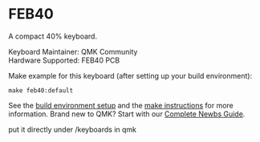 FEB40
===

A compact 40% keyboard.

Keyboard Maintainer: QMK Community  
Hardware Supported: FEB40 PCB  

Make example for this keyboard (after setting up your build environment):

    make feb40:default

See the [build environment setup](https://docs.qmk.fm/#/getting_started_build_tools) and the [make instructions](https://docs.qmk.fm/#/getting_started_make_guide) for more information. Brand new to QMK? Start with our [Complete Newbs Guide](https://docs.qmk.fm/#/newbs).

put it directly under /keyboards in qmk
